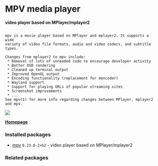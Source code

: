 # MPV media player

__video player based on MPlayer/mplayer2__

```

mpv is a movie player based on MPlayer and mplayer2. It supports a wide
variety of video file formats, audio and video codecs, and subtitle types.

Changes from mplayer2 to mpv include:
 * Removal of lots of unneeded code to encourage developer activity
 * Better OSD rendering
 * Cleaned up terminal output
 * Improved OpenGL output
 * Encoding functionality (replacement for mencoder)
 * Wayland support
 * Support for playing URLs of popular streaming sites
 * Screenshot improvements
 * ...
See mpv(1) for more info regarding changes between MPlayer, mplayer2 and mpv.

```

[![](https://screenshots.debian.net/thumbnail-with-version/mpv/9001)](https://screenshots.debian.net/screenshot-with-version/mpv/9001)



**[Homepage](https://mpv.io/)**

### Installed packages

* [mpv](https://packages.debian.org/stretch/mpv) `0.23.0-2+b2` - video player based on MPlayer/mplayer2

### Related packages

<sub>  </sub>
